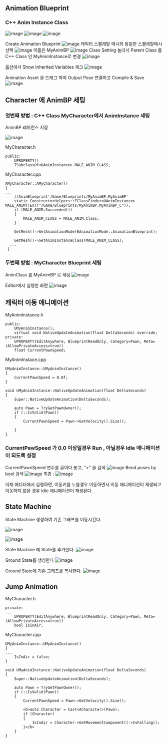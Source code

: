 ## Animation Blueprint 
### C++ Anim Instance Class
![image](https://user-images.githubusercontent.com/29656900/183334501-cbdadaf3-16ad-4c01-9c94-36ac08d216df.png)
![image](https://user-images.githubusercontent.com/29656900/183334598-014071fe-7a05-4d9e-8f2e-259e90e55139.png)
![image](https://user-images.githubusercontent.com/29656900/183334630-566c0738-8469-45d4-b6ba-6a8ff1c769fb.png)



Create Animation Blueprint 
![image](https://user-images.githubusercontent.com/29656900/183333625-03370f01-697c-4191-8f4a-dd5188ebb936.png)
캐릭터 스켈레탈 메시와 동일한 스켈레탈메시 선택
![image](https://user-images.githubusercontent.com/29656900/183335319-97fd9ad8-a050-427c-b4b9-6b6db5e17b16.png)
이름은 MyAnimBP 
![image](https://user-images.githubusercontent.com/29656900/183335417-285e3514-157b-4c5f-bab3-a411a0f8d3a6.png)
Class Setting 눌러서 Parent Class 를 C++ Class 인 MyAnimInstance로 변경
![image](https://user-images.githubusercontent.com/29656900/183335561-49991286-a47e-416c-853d-9defcf8046fc.png)

옵션에서 Show Inherited Variables 체크
![image](https://user-images.githubusercontent.com/29656900/183335758-4d3fe918-22f7-421f-aec7-0bf3d974e5d9.png)

Animation Asset 을 드래그 하여 Output Pose 연결하고 Compile & Save
![image](https://user-images.githubusercontent.com/29656900/183335968-6894d57a-fad2-4580-a5d1-ceb13a11b5c7.png)

## Character 에 AnimBP 세팅
### 첫번째 방법 : C++ Class MyCharacter에서 AnimInstance 세팅
AnimBP 레퍼런스 저장

![image](https://user-images.githubusercontent.com/29656900/183338372-f587912f-8261-4c7c-ad68-935cf3042074.png)

MyCharacter.h
```
public:
	UPROPERTY()
	TSubclassOf<UAnimInstance> MALE_ANIM_CLASS;
```
MyCharacter.cpp
```
AMyCharacter::AMyCharacter()
{
...
	//AnimBlueprint'/Game/Blueprints/MyAnimBP.MyAnimBP'
	static ConstructorHelpers::FClassFinder<UAnimInstance> MALE_ANIM(TEXT("/Game/Blueprints/MyAnimBP.MyAnimBP_C"));
	if (MALE_ANIM.Succeeded())
	{
		MALE_ANIM_CLASS = MALE_ANIM.Class;
	}

	GetMesh()->SetAnimationMode(EAnimationMode::AnimationBlueprint);

	GetMesh()->SetAnimInstanceClass(MALE_ANIM_CLASS);
  ...
 }
 ```

### 두번째 방법 : MyCharacter Blueprint 세팅
AnimClass 를 MyAnimBP 로 세팅
![image](https://user-images.githubusercontent.com/29656900/183336199-03f9046c-cf66-4b05-b15d-22d1f55c28c5.png)

Editor에서 실행한 화면
![image](https://user-images.githubusercontent.com/29656900/183336267-17925ea9-fdb5-4908-8fc5-fe8ad6960523.png)


## 캐릭터 이동 애니메이션

MyAnimInstance.h
```
public:
	UMyAnimInstance();
	virtual void NativeUpdateAnimation(float DeltaSeconds) override;
private:
	UPROPERTY(EditAnywhere, BlueprintReadOnly, Category=Pawn, Meta=(AllowPrivateAccess=true))
	float CurrentPawnSpeed;
```
MyAnimInstace.cpp
```
UMyAnimInstance::UMyAnimInstance()
{
	CurrentPawnSpeed = 0.0f;
}

void UMyAnimInstance::NativeUpdateAnimation(float DeltaSeconds)
{
	Super::NativeUpdateAnimation(DeltaSeconds);

	auto Pawn = TryGetPawnOwner();
	if (::IsValid(Pawn))
	{
		CurrentPawnSpeed = Pawn->GetVelocity().Size();
		
	}
}
```
### CurrentPawSpeed 가 0.0 이상일경우 Run , 아닐경우 Idle 애니메이션이 되도록 설정
CurrentPawnSpeed 변수를 끌어다 놓고, ">" 을 검색 
![image](https://user-images.githubusercontent.com/29656900/183343460-22d530d3-3dac-42b5-846e-72d8c32ac994.png)
Bend poses by bool 검색
![image](https://user-images.githubusercontent.com/29656900/183343553-8a0655cb-ac23-4cb9-8cd2-20e72bc6ba20.png)
최종 : 
![image](https://user-images.githubusercontent.com/29656900/183343667-a5a16e2d-19a3-4a9b-81e1-5e039a6e5414.png)


이제 에디터에서 실행하면, 이동키를 누를경우 이동하면서 이동 애니메이션이 재생되고 이동하지 않을 경우 Idle 애니메이션이 재생된다. 

## State Machine
State Machine 생성하여 기존 그래프를 이동시킨다.

![image](https://user-images.githubusercontent.com/29656900/183345211-cd55c667-d887-45a2-bbd3-7cf004743e3a.png)

![image](https://user-images.githubusercontent.com/29656900/183345424-9826b78d-9bc6-4c97-8297-bbbd2068bef6.png)

State Machine 에 State를 추가한다.
![image](https://user-images.githubusercontent.com/29656900/183345288-61848244-4453-4db2-9e93-8eb6ef8aa46c.png)

Ground State를 생성한다
![image](https://user-images.githubusercontent.com/29656900/183345322-f751e5f9-2fa8-400e-893c-ff84d19f1d2d.png)

Ground State에 기존 그래프를 복사한다.
![image](https://user-images.githubusercontent.com/29656900/183345378-0a29d8ab-989a-4940-af83-ee96a5827b2b.png)


## Jump Animation
MyCharacter.h
```
private:
...
	UPROPERTY(EditAnywhere, BlueprintReadOnly, Category=Pawn, Meta=(AllowPrivateAccess=true))
	bool IsInAir;
```
MyCharacter.cpp
```
UMyAnimInstance::UMyAnimInstance()
{
...
	IsInAir = false;
}

void UMyAnimInstance::NativeUpdateAnimation(float DeltaSeconds)
{
	Super::NativeUpdateAnimation(DeltaSeconds);

	auto Pawn = TryGetPawnOwner();
	if (::IsValid(Pawn))
	{
		CurrentPawnSpeed = Pawn->GetVelocity().Size();
		
		<b>auto Character = Cast<ACharacter>(Pawn);
		if (Character)
		{
			IsInAir = Character->GetMovementComponent()->IsFalling();
		}</b>
	}
}
```
